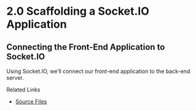 # 2.0 Scaffolding a Socket.IO Application

## Connecting the Front-End Application to Socket.IO

Using Socket.IO, we’ll connect our front-end application to the back-end server.

Related Links

- [Source Files](https://github.com/tutsplus/connect-the-web-with-websockets/tree/socket-server-done)
